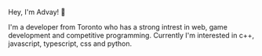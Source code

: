 Hey, I'm Advay! 👋

I'm a developer from Toronto who has a strong intrest in web, game development and competitive programming. Currently I'm interested in c++, javascript, typescript, css and python.

<!---
advay-c/advay-c is a ✨ special ✨ repository because its `README.md` (this file) appears on your GitHub profile.
You can click the Preview link to take a look at your changes.
---> 




